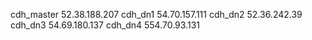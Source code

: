 cdh_master  52.38.188.207
cdh_dn1 54.70.157.111
cdh_dn2 52.36.242.39
cdh_dn3 54.69.180.137
cdh_dn4 554.70.93.131
